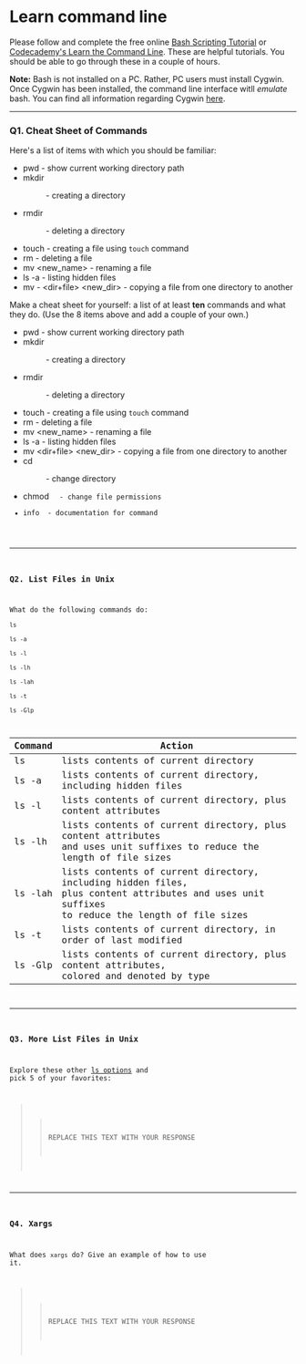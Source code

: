 # Learn command line

Please follow and complete the free online [Bash Scripting Tutorial](https://ryanstutorials.net/bash-scripting-tutorial/) or [Codecademy's Learn the Command Line](https://www.codecademy.com/learn/learn-the-command-line). These are helpful tutorials. You should be able to go through these in a couple of hours.

**Note:** Bash is not installed on a PC. Rather, PC users must install Cygwin. Once Cygwin has been installed, the command line interface witll _emulate_ bash. You can find all information regarding Cygwin [here](https://www.cygwin.com/).

---

### Q1.  Cheat Sheet of Commands  

Here's a list of items with which you should be familiar:  
* pwd - show current working directory path
* mkdir <dir> - creating a directory
* rmdir <dir> - deleting a directory
* touch <file> - creating a file using `touch` command
* rm <file> - deleting a file
* mv <file> <new_name> - renaming a file
* ls -a - listing hidden files
* mv - <dir+file> <new_dir> - copying a file from one directory to another

Make a cheat sheet for yourself: a list of at least **ten** commands and what they do.  (Use the 8 items above and add a couple of your own.)  

* pwd - show current working directory path
* mkdir <dir> - creating a directory
* rmdir <dir> - deleting a directory
* touch <file> - creating a file using `touch` command
* rm <file> - deleting a file
* mv <file> <new_name> - renaming a file
* ls -a - listing hidden files
* mv <dir+file> <new_dir> - copying a file from one directory to another
* cd <dir> - change directory
* chmod <code> <file> - change file permissions
* info <command> - documentation for command

---

### Q2.  List Files in Unix   

What do the following commands do:  
`ls`  
`ls -a`  
`ls -l`  
`ls -lh`  
`ls -lah`  
`ls -t`  
`ls -Glp`  

| Command  | Action |
| ----     | ---- |
| ls       | lists contents of current directory
| ls -a    | lists contents of current directory, including hidden files |
| ls -l    | lists contents of current directory, plus content attributes | 
| ls -lh   | lists contents of current directory, plus content attributes<br>and uses unit suffixes to reduce the length of file sizes |
| ls -lah  | lists contents of current directory, including hidden files,<br>plus content attributes and uses unit suffixes<br>to reduce the length of file sizes |
| ls -t    | lists contents of current directory, in order of last modified |
| ls -Glp  | lists contents of current directory, plus content attributes,<br>colored and denoted by type |

---

### Q3.  More List Files in Unix  

Explore these other [ls options](http://www.techonthenet.com/unix/basic/ls.php) and pick 5 of your favorites:

> > REPLACE THIS TEXT WITH YOUR RESPONSE

---

### Q4.  Xargs   

What does `xargs` do? Give an example of how to use it.

> > REPLACE THIS TEXT WITH YOUR RESPONSE

 

